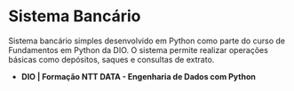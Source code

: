# Sistema Bancário

Sistema bancário simples desenvolvido em Python como parte do curso de Fundamentos em Python da DIO. O sistema permite realizar operações básicas como depósitos, saques e consultas de extrato.

- **DIO | Formação NTT DATA - Engenharia de Dados com Python**

